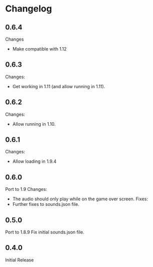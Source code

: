 Changelog
==========

0.6.4
------
Changes
* Make compatible with 1.12

0.6.3
------
Changes:
* Get working in 1.11 (and allow running in 1.11).

0.6.2
------
Changes:
* Allow running in 1.10.

0.6.1
-----
Changes:
* Allow loading in 1.9.4

0.6.0
-----
Port to 1.9
Changes:
* The audio should only play while on the game over screen.
Fixes:
* Further fixes to sounds.json file.

0.5.0
------
Port to 1.8.9
Fix initial sounds.json file.

0.4.0
------
Initial Release

